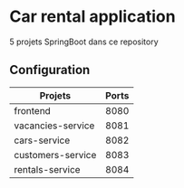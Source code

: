 # Car rental application

5 projets SpringBoot dans ce repository

## Configuration

| Projets            | Ports |
|--------------------|-------|
| frontend           | 8080  |
| vacancies-service  | 8081  |
| cars-service       | 8082  |
| customers-service  | 8083  |
| rentals-service    | 8084  |
